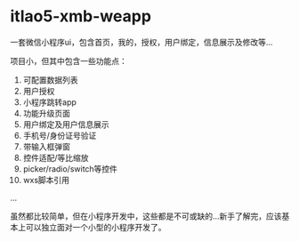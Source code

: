 # itlao5-xmb-weapp
一套微信小程序ui，包含首页，我的，授权，用户绑定，信息展示及修改等...

项目小，但其中包含一些功能点：
1. 可配置数据列表
2. 用户授权
3. 小程序跳转app
4. 功能升级页面
5. 用户绑定及用户信息展示
6. 手机号/身份证号验证
8. 带输入框弹窗
9. 控件适配/等比缩放
10. picker/radio/switch等控件
11. wxs脚本引用

...

虽然都比较简单，但在小程序开发中，这些都是不可或缺的...新手了解完，应该基本上可以独立面对一个小型的小程序开发了。
